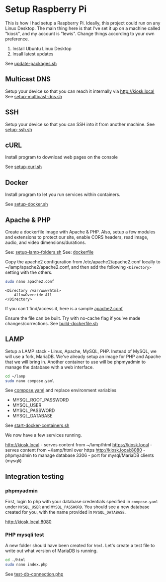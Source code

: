 # Setup Raspberry Pi

This is how I had setup a Raspberry Pi. Ideally, this project could run on any Linux Desktop. The main thing here is that I've set it up on a machine called "kiosk", and my account is "lewis". Change things according to your own preference.

1. Install Ubuntu Linux Desktop
1. Insall latest updates

See [update-packages.sh](./update-packages.sh)

## Multicast DNS

Setup your device so that you can reach it internally via http://kiosk.local
See [setup-multicast-dns.sh](./setup-multicast-dns.sh)

## SSH

Setup your device so that you can SSH into it from another machine.
See [setup-ssh.sh](./setup-ssh.sh)

## cURL

Install program to download web pages on the console

See [setup-curl.sh](./setup-curl.sh)

## Docker

Install program to let you run services within containers.

See [setup-docker.sh](./setup-docker.sh)

## Apache & PHP

Create a dockerfile image with Apache & PHP. Also, setup a few modules and extensions to protect our site, enable CORS headers, read image, audio, and video dimensions/durations.

See: [setup-lamp-folders.sh](./lamp/setup-lamp-folders.sh)
See: [dockerfile](./lamp/dockerfile)

Copy the apache2 configuration from /etc/apache2/apache2.conf locally to ~/lamp/apache2/apache2.conf, and then add the following `<Directory>` setting with the others.

```bash
sudo nano apache2.conf
```
```htaccess
<Directory /var/www/html>
    AllowOverride All
</Directory>
```
If you can't find/access it, here is a sample [apache2.conf](./lamp/apache2.conf)

Ensure the file can be built. Try with no-cache flag if you've made changes/corrections.
See [build-dockerfile.sh](./lamp/build-dockerfile.sh)

## LAMP

Setup a LAMP stack - Linux, Apache, MySQL, PHP. Instead of MySQL, we will use a fork, MariaDB. We've already setup an image for PHP and Apache that we will bring in. Another container to use will be phpmyadmin to manage the database with a web interface.

```bash
cd ~/lamp
sudo nano compose.yaml
```

See [compose.yaml](./lamp/compose.yaml) and replace environment variables
- MYSQL_ROOT_PASSWORD
- MYSQL_USER
- MYSQL_PASSWORD
- MYSQL_DATABASE

See [start-docker-containers.sh](./lamp/start-docker-containers.sh)

We now have a few services running.

http://kiosk.local - serves content from ~/lamp/html
https://kiosk.local - serves content from ~/lamp/html over https
http://kiosk.local:8080 - phpmyadmin to manage database
3306 - port for mysql/MariaDB clients (mysqli)

## Integration testing

### phpmyadmin

First, login to php with your database credentials specified in `compose.yaml` under `MYSQL_USER` and `MYSQL_PASSWORD`. You should see a new database created for you, with the name provided in `MYSQL_DATABASE`.

http://kiosk.local:8080

### PHP mysqli test

A new folder should have been created for `html`. Let's create a test file to write out what version of MariaDB is running.

```bash
cd ./html
sudo nano index.php
```
See [test-db-connection.php](./test-db-connection.php)